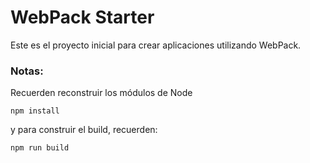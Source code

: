 # WebPack Starter

Este es el proyecto inicial para crear aplicaciones utilizando WebPack.

### Notas:
Recuerden reconstruir los módulos de Node
```
npm install
```
y para construir el build, recuerden:
```
npm run build
```